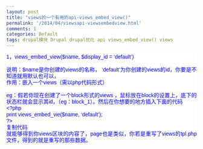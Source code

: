 ```yaml
---
layout: post
title: "views的一个有用的api-views_embed_view()"
permalink: '/2014/04/viewsapi-viewsembedview.html'
comments: 1
categories: Default
tags: drupal模块 Drupal drupal优化 api views_embed_view() views
---
```

<div style="background-color: white; font-family: Arial, Verdana, sans-serif; font-size: 14px; line-height: 17px; text-align: justify;"><span style="color: #0000ee;">1，views_embed_view($name, $display_id = ‘default’)</span></div>

<div style="background-color: white; font-family: Arial, Verdana, sans-serif; font-size: 14px; line-height: 17px; text-align: justify;"><span style="color: #0000ee;"><br/></span></div>

<div style="background-color: white; font-family: Arial, Verdana, sans-serif; font-size: 14px; line-height: 17px; text-align: justify;"><span style="color: #0000ee;">说明：$name是你创建的views的名称， ‘default’为你创建的views的id，你要是不知道就用默认也可以，</span></div>

<div style="background-color: white; font-family: Arial, Verdana, sans-serif; font-size: 14px; line-height: 17px; text-align: justify;"><span style="color: #0000ee;">作用：嵌入一个views（需以php代码形式）</span></div>

<div style="background-color: white; font-family: Arial, Verdana, sans-serif; font-size: 14px; line-height: 17px; text-align: justify;"><span style="color: #0000ee;"><br/></span></div>

<div style="background-color: white; font-family: Arial, Verdana, sans-serif; font-size: 14px; line-height: 17px; text-align: justify;"><span style="color: #0000ee;">eg：假若你现在创建了一个block形式的views ，鼠标放在block的设置上，底下的状态栏就会显示其id，（eg：block_1）。然后在你想要的地方插入下面的代码</span></div>

<div style="background-color: white; font-family: Arial, Verdana, sans-serif; font-size: 14px; line-height: 17px; text-align: justify;"><span style="color: #0000ee;">&lt;?php</span></div>

<div style="background-color: white; font-family: Arial, Verdana, sans-serif; font-size: 14px; line-height: 17px; text-align: justify;"><span style="color: #0000ee;">print views_embed_vie($name, ‘default’);</span></div>

<div style="background-color: white; font-family: Arial, Verdana, sans-serif; font-size: 14px; line-height: 17px; text-align: justify;"><span style="color: #0000ee;">?&gt;</span></div>

<div style="background-color: white; font-family: Arial, Verdana, sans-serif; font-size: 14px; line-height: 17px; text-align: justify;"><span style="color: #0000ee;">复制代码</span></div>

<div style="background-color: white; font-family: Arial, Verdana, sans-serif; font-size: 14px; line-height: 17px; text-align: justify;"><span style="color: #0000ee;">就能够得到你views区块的内容了，page也是类似，你若是重写了views的tpl.php文件，得到的就是重写的那些数据。</span></div>